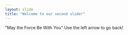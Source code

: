 ```yaml
---
layout: slide
title: "Welcome to our second slide!"
---
```

"May the Force Be With You"
Use the left arrow to go back!
